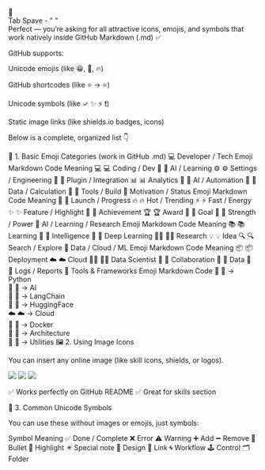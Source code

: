 🧩  
Tab Spave - "&nbsp;"  
Perfect — you’re asking for all attractive icons, emojis, and symbols that work natively inside GitHub Markdown (.md) ✅

GitHub supports:

Unicode emojis (like 😀, 🚀, 🔥)

GitHub shortcodes (like :star: → ⭐)

Unicode symbols (like ✓ ✨ ⚡ ❗)

Static image links (like shields.io badges, icons)

Below is a complete, organized list 👇

🧱 1. Basic Emoji Categories (work in GitHub .md)
💻 Developer / Tech
Emoji	Markdown Code	Meaning
💻	:computer:	Coding / Dev
🧠	:brain:	AI / Learning
⚙️	:gear:	Settings / Engineering
🧩	:jigsaw:	Plugin / Integration
📊	:bar_chart:	Analytics
🤖	:robot:	AI / Automation
🧮	:abacus:	Data / Calculation
🧰	:toolbox:	Tools / Build
🚀 Motivation / Status
Emoji	Markdown Code	Meaning
🚀	:rocket:	Launch / Progress
🔥	:fire:	Hot / Trending
⚡	:zap:	Fast / Energy
✨	:sparkles:	Feature / Highlight
🌟	:star2:	Achievement
🏆	:trophy:	Award
🎯	:dart:	Goal
💪	:muscle:	Strength / Power
🧠 AI / Learning / Research
Emoji	Markdown Code	Meaning
📚	:books:	Learning
🧠	:brain:	Intelligence
🧬	:dna:	Deep Learning
🧑‍🔬	:scientist:	Research
💡	:bulb:	Idea
🔍	:mag:	Search / Explore
💾 Data / Cloud / ML
Emoji	Markdown Code	Meaning
📦	:package:	Deployment
☁️	:cloud:	Cloud
🧑‍💻	:technologist:	Data Scientist
🤝	:handshake:	Collaboration
🧮	:abacus:	Data
🧾	:receipt:	Logs / Reports
🧰 Tools & Frameworks
Emoji	Markdown Code
🐍 :snake: → Python	
🧠 :brain: → AI	
🔗 :link: → LangChain	
🤗 :hugs: → HuggingFace	
☁️ :cloud: → Cloud	
🐳 :whale: → Docker	
🧱 :bricks: → Architecture	
🧰 :toolbox: → Utilities	
🖼️ 2. Using Image Icons

You can insert any online image (like skill icons, shields, or logos).

<img src="https://img.shields.io/badge/Python-3776AB?logo=python&logoColor=white&style=for-the-badge" />
<img src="https://img.shields.io/badge/TensorFlow-FF6F00?logo=tensorflow&logoColor=white&style=for-the-badge" />
<img src="https://img.shields.io/badge/Azure-0078D4?logo=microsoft-azure&logoColor=white&style=for-the-badge" />


✅ Works perfectly on GitHub README
✅ Great for skills section

🎨 3. Common Unicode Symbols

You can use these without images or emojis, just symbols:

Symbol	Meaning
✅	Done / Complete
❌	Error
⚠️	Warning
➕	Add
➖	Remove
🔹	Bullet
🔸	Highlight
✴️	Special note
💠	Design
🔗	Link
🌀	Workflow
🕹️	Control
🗂️	Folder
